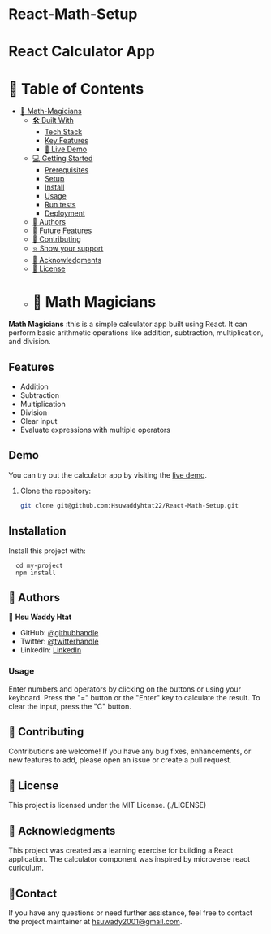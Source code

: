# React-Math-Setup
# React Calculator App

# 📗 Table of Contents

- [📖 Math-Magicians ](#-math_magicians-)
  - [🛠 Built With ](#-built-with-)
    - [Tech Stack ](#tech-stack-)
    - [Key Features ](#key-features-)
    - [🚀 Live Demo ](#-live-demo-) 
  - [💻 Getting Started ](#-getting-started-)
    - [Prerequisites](#prerequisites)
    - [Setup](#setup)
    - [Install](#install)
    - [Usage](#usage)
    - [Run tests](#run-tests)
    - [Deployment](#deployment)
  - [👥 Authors ](#-authors-)
  - [🔭 Future Features ](#-future-features-)
  - [🤝 Contributing ](#-contributing-)
  - [⭐️ Show your support ](#️-show-your-support-)
  - [🙏 Acknowledgments ](#-acknowledgments-)
  - [📝 License ](#-license-)
  - # 📖 Math Magicians <a name="about-project"></a>
**Math Magicians**
:this is a simple calculator app built using React. It can perform basic arithmetic operations like addition, subtraction, multiplication, and division.

## Features

- Addition
- Subtraction
- Multiplication
- Division
- Clear input
- Evaluate expressions with multiple operators

## Demo

You can try out the calculator app by visiting the [live demo](https://your-demo-url.com).
1. Clone the repository:

   ```bash
   git clone git@github.com:Hsuwaddyhtat22/React-Math-Setup.git

## Installation

Install this project with:

```
  cd my-project
  npm install
```
    
  ## 👥 Authors <a name="authors"></a>
👤 **Hsu Waddy Htat**

- GitHub: [@githubhandle](https://github.com/Hsuwaddyhtat22)
- Twitter: [@twitterhandle](https://twitter.com/HtatWaddy83921)
- LinkedIn: [LinkedIn](https://www.linkedin.com/mwlite/profile/in/hsu-waddy-313a40222)


### Usage <a name="contributing"></a>
Enter numbers and operators by clicking on the buttons or using your keyboard.
Press the "=" button or the "Enter" key to calculate the result.
To clear the input, press the "C" button.

## 🤝 Contributing <a name="contributing"></a>
Contributions are welcome! If you have any bug fixes, enhancements, or new features to add, please open an issue or create a pull request.

## 📝 License <a name="license"></a>
This project is licensed under the MIT License. (./LICENSE)

## 🙏 Acknowledgments <a name="acknowledgements"></a>
This project was created as a learning exercise for building a React application.
The calculator component was inspired by microverse react curiculum.

## 🤝Contact
If you have any questions or need further assistance, feel free to contact the project maintainer at hsuwady2001@gmail.com.
